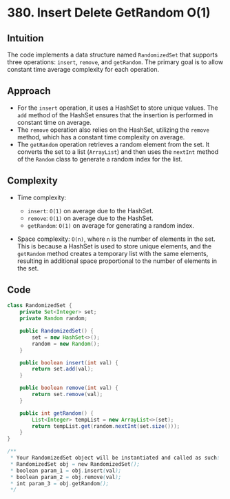 # 380. Insert Delete GetRandom O(1)

## Intuition

The code implements a data structure named `RandomizedSet` that supports three operations: `insert`, `remove`, and `getRandom`. The primary goal is to allow constant time average complexity for each operation.

## Approach

- For the `insert` operation, it uses a HashSet to store unique values. The `add` method of the HashSet ensures that the insertion is performed in constant time on average.
- The `remove` operation also relies on the HashSet, utilizing the `remove` method, which has a constant time complexity on average.
- The `getRandom` operation retrieves a random element from the set. It converts the set to a list (`ArrayList`) and then uses the `nextInt` method of the `Random` class to generate a random index for the list.

## Complexity

- Time complexity:

  - `insert`: `O(1)` on average due to the HashSet.
  - `remove`: `O(1)` on average due to the HashSet.
  - `getRandom`: `O(1)` on average for generating a random index.

- Space complexity: `O(n)`, where `n` is the number of elements in the set. This is because a HashSet is used to store unique elements, and the `getRandom` method creates a temporary list with the same elements, resulting in additional space proportional to the number of elements in the set.

## Code

```java
class RandomizedSet {
    private Set<Integer> set;
    private Random random;

    public RandomizedSet() {
        set = new HashSet<>();
        random = new Random();
    }

    public boolean insert(int val) {
        return set.add(val);
    }

    public boolean remove(int val) {
        return set.remove(val);
    }

    public int getRandom() {
        List<Integer> tempList = new ArrayList<>(set);
        return tempList.get(random.nextInt(set.size()));
    }
}

/**
 * Your RandomizedSet object will be instantiated and called as such:
 * RandomizedSet obj = new RandomizedSet();
 * boolean param_1 = obj.insert(val);
 * boolean param_2 = obj.remove(val);
 * int param_3 = obj.getRandom();
 */
```
